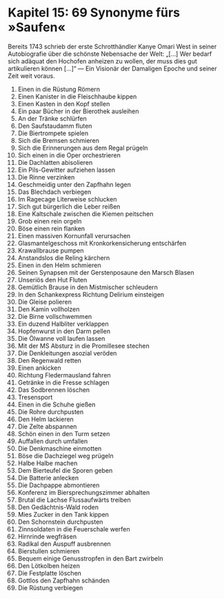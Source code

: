 # Kapitel 15: 69 Synonyme fürs »Saufen«

Bereits 1743 schrieb der erste Schrotthändler Kanye Omari West in seiner Autobiografie über die schönste Nebensache der Welt: „[…] Wer bedarf sich adäquat den Hochofen anheizen zu wollen, der muss dies gut artikulieren können […]“  — Ein Visionär der Damaligen Epoche und seiner Zeit weit voraus.

1. Einen in die Rüstung Römern
1. Einen Kanister in die Fleischhaube kippen
1. Einen Kasten in den Kopf stellen
1. Ein paar Bücher in der Bierothek ausleihen
1. An der Tränke schlürfen
1. Den Saufstaudamm fluten
1. Die Biertrompete spielen
1. Sich die Bremsen schmieren
1. Sich die Erinnerungen aus dem Regal prügeln
1. Sich einen in die Oper orchestrieren
1. Die Dachlatten abisolieren 
1. Ein Pils-Gewitter aufziehen lassen 
1. Die Rinne verzinken
1. Geschmeidig unter den Zapfhahn legen 
1. Das Blechdach verbiegen
1. Im Ragecage Literweise schlucken 
1. Sich gut bürgerlich die Leber reißen 
1. Eine Kaltschale zwischen die Kiemen peitschen 
1. Grob einen rein orgeln 
1. Böse einen rein flanken
1. Einen massiven Kornunfall verursachen
1. Glasmantelgeschoss mit Kronkorkensicherung entschärfen
1. Krawallbrause pumpen 
1. Anstandslos die Reling kärchern 
1. Einen in den Helm schmieren
1. Seinen Synapsen mit der Gerstenposaune den Marsch Blasen 
1. Unseriös den Hut Fluten 
1. Gemütlich Brause in den Mistmischer schleudern 
1. In den Schankexpress Richtung Delirium einsteigen 
1. Die Gleise polieren 
1. Den Kamin vollholzen
1. Die Birne vollschwemmen 
1. Ein duzend Halbliter verklappen
1. Hopfenwurst in den Darm pellen 
1. Die Ölwanne voll laufen lassen 
1. Mit der MS Absturz in die Promillesee stechen
1. Die Denkleitungen asozial veröden
1. Den Regenwald retten
1. Einen ankicken
1. Richtung Fledermausland fahren
1. Getränke in die Fresse schlagen
1. Das Sodbrennen löschen
1. Tresensport
1. Einen in die Schuhe gießen
1. Die Rohre durchpusten
1. Den Helm lackieren
1. Die Zelte abspannen
1. Schön einen in den Turm setzen
1. Auffallen durch umfallen
1. Die Denkmaschine einmotten
1. Böse die Dachziegel weg prügeln
1. Halbe Halbe machen
1. Dem Bierteufel die Sporen geben
1. Die Batterie anlecken
1. Die Dachpappe abmontieren
1. Konferenz im Biersprechungszimmer abhalten
1. Brutal die Lachse Flussaufwärts treiben
1. Den Gedächtnis-Wald roden
1. Mies Zucker in den Tank kippen
1. Den Schornstein durchpusten
1. Zinnsoldaten in die Feuerschale werfen
1. Hirnrinde wegfräsen
1. Radikal den Auspuff ausbrennen
1. Bierstullen schmieren
1. Bequem einige Genusstropfen in den Bart zwirbeln
1. Den Lötkolben heizen
1. Die Festplatte löschen
1. Gottlos den Zapfhahn schänden
1. Die Rüstung verbiegen
